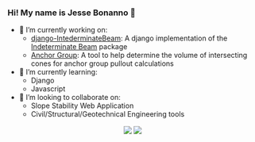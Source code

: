 ### Hi! My name is Jesse Bonanno 👋

- 🔭 I’m currently working on:
   * [django-IntederminateBeam](https://github.com/JesseBonanno/django-indeterminatebeam): A django implementation of the [Indeterminate Beam](https://github.com/JesseBonanno/IndeterminateBeam) package
   * [Anchor Group](https://github.com/JesseBonanno/Anchor_Group): A tool to help determine the volume of intersecting cones for anchor group pullout calculations
- 🌱 I’m currently learning:
   * Django
   * Javascript
- 👯 I’m looking to collaborate on:
   * Slope Stability Web Application
   * Civil/Structural/Geotechnical Engineering tools


<p align="center">
 
<img align="center" src="https://github-readme-stats.vercel.app/api?username=JesseBonanno&show_icons=true&count_private=true&show_icons=true&theme=radical">

<img align="center" src="https://github-readme-stats.vercel.app/api/top-langs/?username=JesseBonanno&hide=html&layout=compact&card_width=250&langs_count=6&theme=radical">

</p>
